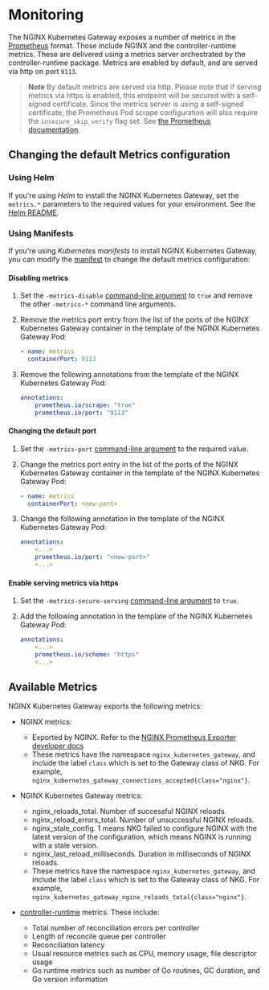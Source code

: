 # Monitoring

The NGINX Kubernetes Gateway exposes a number of metrics in the [Prometheus](https://prometheus.io/) format. Those
include NGINX and the controller-runtime metrics. These are delivered using a metrics server orchestrated by the
controller-runtime package. Metrics are enabled by default, and are served via http on port `9113`.

> **Note**
> By default metrics are served via http. Please note that if serving metrics via https is enabled, this
> endpoint will be secured with a self-signed certificate. Since the metrics server is using a self-signed certificate,
> the Prometheus Pod scrape configuration will also require the `insecure_skip_verify` flag set. See
> [the Prometheus documentation](https://prometheus.io/docs/prometheus/latest/configuration/configuration/#tls_config).

## Changing the default Metrics configuration

### Using Helm

If you're using *Helm* to install the NGINX Kubernetes Gateway, set the `metrics.*` parameters to the required values
for your environment. See the [Helm README](/deploy/helm-chart/README.md).

### Using Manifests

If you're using *Kubernetes manifests* to install NGINX Kubernetes Gateway, you can modify the
[manifest](/deploy/manifests/nginx-gateway.yaml) to change the default metrics configuration:

#### Disabling metrics

1. Set the `-metrics-disable` [command-line argument](/docs/cli-help.md) to `true` and remove the other `-metrics-*`
   command line arguments.

2. Remove the metrics port entry from the list of the ports of the NGINX Kubernetes Gateway container in the template
   of the NGINX Kubernetes Gateway Pod:

    ```yaml
    - name: metrics
      containerPort: 9113
    ```

3. Remove the following annotations from the template of the NGINX Kubernetes Gateway Pod:

    ```yaml
    annotations:
        prometheus.io/scrape: "true"
        prometheus.io/port: "9113"
    ```

#### Changing the default port

1. Set the `-metrics-port` [command-line argument](/docs/cli-help.md) to the required value.

2. Change the metrics port entry in the list of the ports of the NGINX Kubernetes Gateway container in the template
   of the NGINX Kubernetes Gateway Pod:

    ```yaml
    - name: metrics
      containerPort: <new-port>
    ```

3. Change the following annotation in the template of the NGINX Kubernetes Gateway Pod:

    ```yaml
    annotations:
        <...>
        prometheus.io/port: "<new-port>"
        <...>
    ```

#### Enable serving metrics via https

1. Set the `-metrics-secure-serving` [command-line argument](/docs/cli-help.md) to `true`.

2. Add the following annotation in the template of the NGINX Kubernetes Gateway Pod:

    ```yaml
    annotations:
        <...>
        prometheus.io/scheme: "https"
        <...>
    ```

## Available Metrics

NGINX Kubernetes Gateway exports the following metrics:

- NGINX metrics:
  - Exported by NGINX. Refer to the [NGINX Prometheus Exporter developer docs](https://github.com/nginxinc/nginx-prometheus-exporter#metrics-for-nginx-oss)
  - These metrics have the namespace `nginx_kubernetes_gateway`, and include the label `class` which is set to the
    Gateway class of NKG. For example, `nginx_kubernetes_gateway_connections_accepted{class="nginx"}`.

- NGINX Kubernetes Gateway metrics:
  - nginx_reloads_total. Number of successful NGINX reloads.
  - nginx_reload_errors_total. Number of unsuccessful NGINX reloads.
  - nginx_stale_config. 1 means NKG failed to configure NGINX with the latest version of the configuration, which means
    NGINX is running with a stale version.
  - nginx_last_reload_milliseconds. Duration in milliseconds of NGINX reloads.
  - These metrics have the namespace `nginx_kubernetes_gateway`, and include the label `class` which is set to the
    Gateway class of NKG. For example, `nginx_kubernetes_gateway_nginx_reloads_total{class="nginx"}`.

- [controller-runtime](https://github.com/kubernetes-sigs/controller-runtime) metrics. These include:
  - Total number of reconciliation errors per controller
  - Length of reconcile queue per controller
  - Reconciliation latency
  - Usual resource metrics such as CPU, memory usage, file descriptor usage
  - Go runtime metrics such as number of Go routines, GC duration, and Go version information
